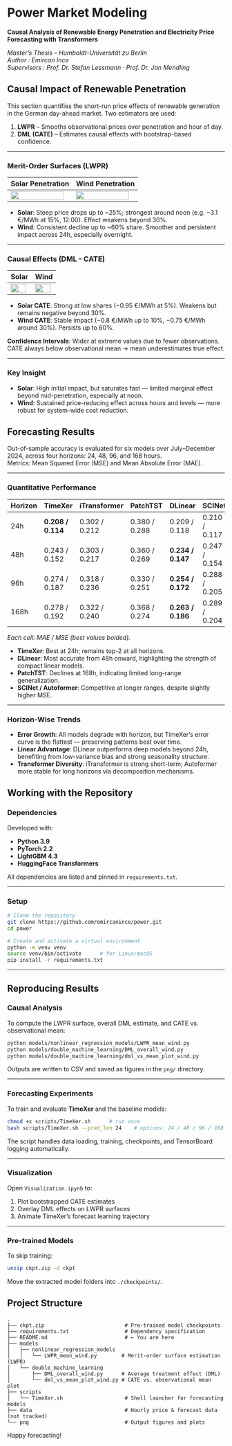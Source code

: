 # Power Market Modeling
**Causal Analysis of Renewable Energy Penetration and Electricity Price Forecasting with Transformers**

*Master’s Thesis – Humboldt-Universität zu Berlin*  
*Author : Emircan Ince*  
*Supervisors : Prof. Dr. Stefan Lessmann · Prof. Dr. Jan Mendling*

## Causal Impact of Renewable Penetration

This section quantifies the short-run price effects of renewable generation in the German day-ahead market. Two estimators are used:

1. **LWPR** – Smooths observational prices over penetration and hour of day.
2. **DML (CATE)** – Estimates causal effects with bootstrap-based confidence.

---

### Merit-Order Surfaces (LWPR)

| Solar Penetration | Wind Penetration |
|-------------------|------------------|
| <img src="figures/solar_2.png" width="95%"/> | <img src="figures/wind_2.png" width="95%"/> |

- **Solar**: Steep price drops up to ~25%; strongest around noon (e.g. −3.1 €/MWh at 15%, 12:00). Effect weakens beyond 30%.
- **Wind**: Consistent decline up to ~60% share. Smoother and persistent impact across 24h, especially overnight.

---

### Causal Effects (DML - CATE)

| Solar | Wind |
|-------|------|
| <img src="figures/mean_vs_cate_solar.png" width="95%"/> | <img src="figures/mean_vs_cate_wind.png" width="95%"/> |

- **Solar CATE**: Strong at low shares (−0.95 €/MWh at 5%). Weakens but remains negative beyond 30%.
- **Wind CATE**: Stable impact (−0.8 €/MWh up to 10%, −0.75 €/MWh around 30%). Persists up to 60%.

**Confidence Intervals**: Wider at extreme values due to fewer observations. CATE always below observational mean → mean underestimates true effect.

---

### Key Insight

- **Solar**: High initial impact, but saturates fast — limited marginal effect beyond mid-penetration, especially at noon.
- **Wind**: Sustained price-reducing effect across hours and levels — more robust for system-wide cost reduction.

## Forecasting Results

Out-of-sample accuracy is evaluated for six models over July–December 2024, across four horizons: 24, 48, 96, and 168 hours.  
Metrics: Mean Squared Error (MSE) and Mean Absolute Error (MAE).

---

### Quantitative Performance

| Horizon | TimeXer | iTransformer | PatchTST | DLinear | SCINet | Autoformer |
|---------|---------|--------------|----------|---------|--------|-------------|
| 24h     | **0.208 / 0.114** | 0.302 / 0.212 | 0.380 / 0.288 | 0.209 / 0.118 | 0.210 / 0.117 | 0.261 / 0.153 |
| 48h     | 0.243 / 0.152 | 0.303 / 0.217 | 0.360 / 0.269 | **0.234 / 0.147** | 0.247 / 0.154 | 0.268 / 0.175 |
| 96h     | 0.274 / 0.187 | 0.318 / 0.236 | 0.330 / 0.251 | **0.254 / 0.172** | 0.288 / 0.205 | 0.280 / 0.191 |
| 168h    | 0.278 / 0.192 | 0.322 / 0.240 | 0.368 / 0.274 | **0.263 / 0.186** | 0.289 / 0.204 | 0.285 / 0.201 |

*Each cell: MAE / MSE (best values bolded).*

- **TimeXer**: Best at 24h; remains top-2 at all horizons.
- **DLinear**: Most accurate from 48h onward, highlighting the strength of compact linear models.
- **PatchTST**: Declines at 168h, indicating limited long-range generalization.
- **SCINet / Autoformer**: Competitive at longer ranges, despite slightly higher MSE.

---

### Horizon-Wise Trends

- **Error Growth**: All models degrade with horizon, but TimeXer’s error curve is the flattest — preserving patterns best over time.
- **Linear Advantage**: DLinear outperforms deep models beyond 24h, benefiting from low-variance bias and strong seasonality structure.
- **Transformer Diversity**: iTransformer is strong short-term; Autoformer more stable for long horizons via decomposition mechanisms.

## Working with the Repository

### Dependencies

Developed with:

- **Python 3.9**  
- **PyTorch 2.2**  
- **LightGBM 4.3**  
- **HuggingFace Transformers**

All dependencies are listed and pinned in `requirements.txt`.

---

### Setup

```bash
# Clone the repository
git clone https://github.com/emircanince/power.git
cd power

# Create and activate a virtual environment
python -m venv venv
source venv/bin/activate      # for Linux/macOS
pip install -r requirements.txt
```

---

## Reproducing Results

### Causal Analysis

To compute the LWPR surface, overall DML estimate, and CATE vs. observational mean:

```bash
python models/nonlinear_regression_models/LWPR_mean_wind.py
python models/double_machine_learning/DML_overall_wind.py
python models/double_machine_learning/dml_vs_mean_plot_wind.py
```

Outputs are written to CSV and saved as figures in the `png/` directory.

---

### Forecasting Experiments

To train and evaluate **TimeXer** and the baseline models:

```bash
chmod +x scripts/TimeXer.sh      # run once
bash scripts/TimeXer.sh --pred_len 24    # options: 24 / 48 / 96 / 168
```

The script handles data loading, training, checkpoints, and TensorBoard logging automatically.

---

### Visualization

Open `Visualization.ipynb` to:

1. Plot bootstrapped CATE estimates  
2. Overlay DML effects on LWPR surfaces  
3. Animate TimeXer’s forecast learning trajectory

---

### Pre-trained Models

To skip training:

```bash
unzip ckpt.zip -d ckpt
```

Move the extracted model folders into `./checkpoints/`.

## Project Structure

```text
.
├── ckpt.zip                          # Pre-trained model checkpoints
├── requirements.txt                  # Dependency specification
├── README.md                         # ← You are here
├── models
│   ├── nonlinear_regression_models
│   │   └── LWPR_mean_wind.py        # Merit-order surface estimation (LWPR)
│   └── double_machine_learning
│       ├── DML_overall_wind.py      # Average treatment effect (DML)
│       └── dml_vs_mean_plot_wind.py # CATE vs. observational mean plot
├── scripts
│   └── TimeXer.sh                    # Shell launcher for forecasting models
├── data                              # Hourly price & forecast data (not tracked)
└── png                               # Output figures and plots
```

Happy forecasting!